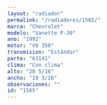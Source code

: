 ```yaml
---
layout: "radiador"
permalink: "/radiadores/1565/"
marca: "Chevrolet"
modelo: "Vanette P-30"
ano: "1992"
motor: "V8 350"
transmision: "Estándar"
parte: "63141"
clima: "Con clima"
alto: "28 5/16"
ancho: "19 3/16"
observaciones: ""
id: "1565"
---
```


